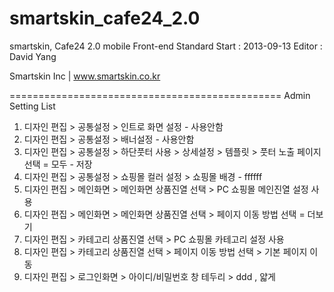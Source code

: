 smartskin_cafe24_2.0
====================

smartskin, Cafe24 2.0 mobile Front-end Standard
Start : 2013-09-13
Editor : David Yang

Smartskin Inc | www.smartskin.co.kr

===============================================
Admin Setting List

1. 디자인 편집 > 공통설정 > 인트로 화면 설정 - 사용안함
2. 디자인 편집 > 공통설정 > 배너설정  - 사용안함
3. 디자인 편집 > 공통설정 > 하단풋터  사용 > 상세설정 > 템플릿 > 풋터 노출 페이지 선택 = 모두 - 저장
4. 디자인 편집 > 공통설정 > 쇼핑몰 컬러 설정 > 쇼핑몰 배경 - ffffff
5. 디자인 편집 > 메인화면 > 메인화면 상품진열 선택 > PC 쇼핑몰 메인진열 설정 사용
6. 디자인 편집 > 메인화면 > 메인화면 상품진열 선택 > 페이지 이동 방법 선택 = 더보기 
7. 디자인 편집 > 카테고리 상품진열 선택 > PC 쇼핑몰 카테고리 설정 사용
8. 디자인 편집 > 카테고리 상품진열 선택 > 페이지 이동 방법 선택 > 기본 페이지 이동
9. 디자인 편집 > 로그인화면 > 아이디/비밀번호 창 테두리 > ddd , 얇게



